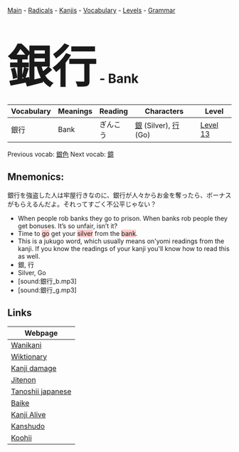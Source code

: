 <style> bigfont {font-size: 100px}</style>
[Main](../README.md) -
[Radicals](../radicals.md) -
[Kanjis](../kanjis.md) -
[Vocabulary](../vocabulary.md) -
[Levels](../levels.md) -
[Grammar](../grammar.md)
# <bigfont> 銀行</bigfont> - Bank 

| Vocabulary | Meanings | Reading | Characters | Level |
| --- | --- | --- | --- | --- |
| 銀行 | Bank | ぎんこう |  [銀](../kanjis/銀.md) (Silver), [行](../kanjis/行.md) (Go) | [Level 13](../levels/wk_level13.md) |

Previous vocab: [銀色](銀色.md) Next vocab: [鏡](鏡.md) 

## Mnemonics:
銀行を強盗した人は牢屋行きなのに、銀行が人々からお金を奪ったら、ボーナスがもらえるんだよ。それってすごく不公平じゃない？
* When people rob banks they go to prison. When banks rob people they get bonuses. It’s so unfair, isn’t it?
* Time to <span style="background-color:#ffcccb"> go</span> get your <span style="background-color:#ffcccb"> silver</span> from the <span style="background-color:#ffcccb"> bank</span>.
* This is a jukugo word, which usually means on'yomi readings from the kanji. If you know the readings of your kanji you'll know how to read this as well.
* 銀, 行
* Silver, Go
* [sound:銀行_b.mp3]
* [sound:銀行_g.mp3]


## Links 

| Webpage |
| --- |
| [Wanikani          ](https://www.wanikani.com/kanji/銀行) |
| [Wiktionary        ](https://en.wiktionary.org/wiki/銀行) |
| [Kanji damage      ](http://www.kanjidamage.com/kanji/search?utf8=✓&q=銀行) |
| [Jitenon           ](https://jitenon.com/kanji/銀行) |
| [Tanoshii japanese ](https://www.tanoshiijapanese.com/dictionary/kanji.cfm?k=銀行) |
| [Baike             ](https://baike.baidu.com/item/銀行) |
| [Kanji Alive       ](https://app.kanjialive.com/銀行) |
| [Kanshudo          ](https://www.kanshudo.com/searchmn?q=銀行) |
| [Koohii            ](https://kanji.koohii.com/study/kanji/銀行) |
